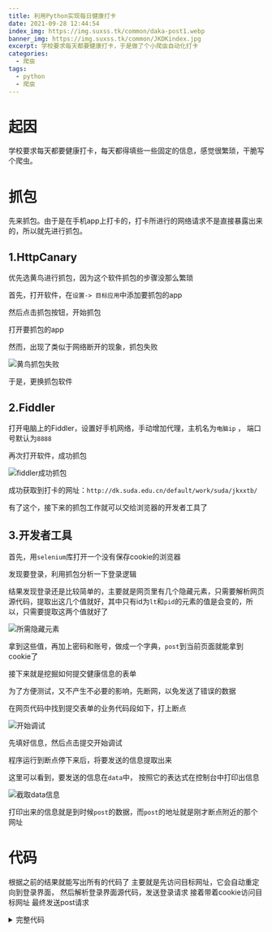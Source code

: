 ```yaml
---
title: 利用Python实现每日健康打卡
date: 2021-09-28 12:44:54
index_img: https://img.suxss.tk/common/daka-post1.webp
banner_img: https://img.suxss.tk/common/JKDKindex.jpg
excerpt: 学校要求每天都要健康打卡，于是做了个小爬虫自动化打卡
categories:
  - 爬虫
tags:
  - python
  - 爬虫
---
```


# 起因

学校要求每天都要健康打卡，每天都得填些一些固定的信息，感觉很繁琐，干脆写个爬虫。



# 抓包

先来抓包。由于是在手机app上打卡的，打卡所进行的网络请求不是直接暴露出来的，所以就先进行抓包。

## 1.HttpCanary

优先选黄鸟进行抓包，因为这个软件抓包的步骤没那么繁琐

首先，打开软件，在`设置-> 目标应用`中添加要抓包的app

然后点击抓包按钮，开始抓包

打开要抓包的app

然而，出现了类似于网络断开的现象，抓包失败

![黄鸟抓包失败](https://img.suxss.tk/common/daka-canary1.webp)

于是，更换抓包软件

## 2.Fiddler

打开电脑上的Fiddler，设置好手机网络，手动增加代理，主机名为`电脑ip` ， 端口号默认为`8888`

再次打开软件，成功抓包

![fiddler成功抓包](https://img.suxss.tk/common/daka-fiddler1.webp)

成功获取到打卡的网址：`http://dk.suda.edu.cn/default/work/suda/jkxxtb/`

有了这个，接下来的抓包工作就可以交给浏览器的开发者工具了

## 3.开发者工具

首先，用`selenium`库打开一个没有保存cookie的浏览器

发现要登录，利用抓包分析一下登录逻辑

结果发现登录还是比较简单的，主要就是网页里有几个隐藏元素，只需要解析网页源代码，提取出这几个值就好，其中只有id为`lt`和`pid`的元素的值是会变的，所以，只需要提取这两个值就好了

![所需隐藏元素](https://img.suxss.tk/common/daka-login1.webp)

拿到这些值，再加上密码和账号，做成一个字典，`post`到当前页面就能拿到cookie了

接下来就是挖掘如何提交健康信息的表单

为了方便测试，又不产生不必要的影响，先断网，以免发送了错误的数据

在网页代码中找到提交表单的业务代码段如下，打上断点

![开始调试](https://img.suxss.tk/common/daka-post1.webp)

先填好信息，然后点击提交开始调试

程序运行到断点停下来后，将要发送的信息提取出来

这里可以看到，要发送的信息在`data`中， 按照它的表达式在控制台中打印出信息

![截取data信息](https://img.suxss.tk/common/daka-post2.webp)

打印出来的信息就是到时候`post`的数据，而`post`的地址就是刚才断点附近的那个网址



# 代码
根据之前的结果就能写出所有的代码了
主要就是先访问目标网址，它会自动重定向到登录界面，
然后解析登录界面源代码，发送登录请求
接着带着cookie访问目标网址
最终发送post请求

<details>
<summary>完整代码</summary>
```python
import requests
import time
import re


username = ...  # 学号
password = ...  # 密码
url1 = 'http://dk.suda.edu.cn/default/work/suda/jkxxtb/jkxxcj.jsp'
s = requests.session()
r1 = s.get(url1)
list_1 = re.findall(r'<input type="hidden" name="pid" value="(.*?)" />', r1.text)
list_2 = re.findall(r'<input type="hidden" name="lt" value="(.*?)">', r1.text)
login_data = {
    'username': username,
    'password': password,
    'pid': list_1[0],
    'lt': list_2[0],
    'source': 'cas',
    'execution': 'e1s1',
    '_eventId': 'submit'
}
headers = {
    'User-Agent': 'Mozilla/5.0 (Windows NT 10.0; Win64; x64) AppleWebKit/537.36 (KHTML, like Gecko) Chrome/93.0.4577.82 Safari/537.36 Edg/93.0.961.52',
}
r2 = s.post(r1.url, data=login_data, headers=headers)
t = time.localtime()
t1 = time.strftime('%Y-%m-%d', t)
t2 = time.strftime('%Y-%m-%d %H:%M', t)
headers['Referer'] = r2.url
s.get(url='http://dk.suda.edu.cn/default/common/lib/mootools.js', headers=headers)  # 访问这个文件会多加一个cookie，至于有没有用我没有试
url = 'http://dk.suda.edu.cn/default/work/suda/jkxxtb/com.sudytech.portalone.base.db.saveOrUpdate.biz.ext'
data = {'entity': {'sqrid': ...}}  # 刚才在控制台获取的信息
data['entity']['tbrq'] = t1
data['entity']['tjsj'] = t2

# print(data)
r = s.post(url, headers=headers, json=data)
print(r.json())

```
</details>




# 最后

每天运行这个程序就好了

如果想要更方便的话，可以将代码部署到云端，比如腾讯云函数或者服务器上，设置好每天运行一次就行了



